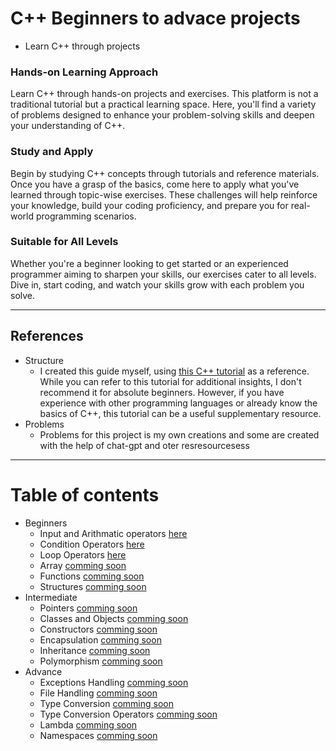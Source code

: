 # C++ Beginners to advace projects
-    Learn C++ through projects

### Hands-on Learning Approach

Learn C++ through hands-on projects and exercises. This platform is not a traditional tutorial but a practical learning space. Here, you'll find a variety of problems designed to enhance your problem-solving skills and deepen your understanding of C++.

### Study and Apply

Begin by studying C++ concepts through tutorials and reference materials. Once you have a grasp of the basics, come here to apply what you've learned through topic-wise exercises. These challenges will help reinforce your knowledge, build your coding proficiency, and prepare you for real-world programming scenarios.

### Suitable for All Levels

Whether you're a beginner looking to get started or an experienced programmer aiming to sharpen your skills, our exercises cater to all levels. Dive in, start coding, and watch your skills grow with each problem you solve.


---

## References 
* Structure 
    * I created this guide myself, using <a href="https://www.programiz.com/cpp-programming">this C++ tutorial</a> as a reference. While you can refer to this tutorial for additional insights, I don't recommend it for absolute beginners. However, if you have experience with other programming languages or already know the basics of C++, this tutorial can be a useful supplementary resource.
* Problems
    * Problems for this project is my own creations and some are created with the help of chat-gpt and oter resresourcesess 

---

# Table of contents

* Beginners
    * Input and Arithmatic operators <a href="/project1">here</a>
    * Condition Operators <a href="/project2/">here</a>
    * Loop Operators <a href="/project3/">here</a>
    * Array <a href="/project4">comming soon</a>
    * Functions <a href="/project5">comming soon</a>
    * Structures <a href="/project6">comming soon</a>
* Intermediate
    * Pointers <a href="/">comming soon</a>
    * Classes and Objects <a href="/">comming soon</a>
    * Constructors <a href="/">comming soon</a>
    * Encapsulation <a href="/">comming soon</a>
    * Inheritance <a href="/">comming soon</a>
    * Polymorphism <a href="/">comming soon</a>
* Advance
    * Exceptions Handling <a href="/">comming soon</a>
    * File Handling <a href="/">comming soon</a>
    * Type Conversion <a href="/">comming soon</a>
    * Type Conversion Operators <a href="/">comming soon</a>
    * Lambda <a href="/">comming soon</a>
    * Namespaces <a href="/">comming soon</a>
